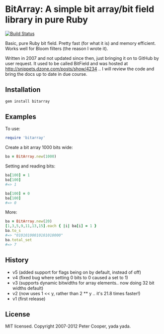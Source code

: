 # BitArray: A simple bit array/bit field library in pure Ruby

[![Build Status](https://secure.travis-ci.org/mceachen/bitarray.png)](http://travis-ci.org/mceachen/bitarray)

Basic, pure Ruby bit field. Pretty fast (for what it is) and memory efficient. Works well for Bloom filters (the reason I wrote it).

Written in 2007 and not updated since then, just bringing it on to GitHub by user request. It used to be called BitField and was hosted at http://snippets.dzone.com/posts/show/4234 .. I will review the code and bring the docs up to date in due course.

## Installation

```ruby
gem install bitarray
```

## Examples

To use:

```ruby
require 'bitarray'
```

Create a bit array 1000 bits wide:

```ruby
ba = BitArray.new(1000)
```

Setting and reading bits:

```ruby
ba[100] = 1
ba[100]
#=> 1

ba[100] = 0
ba[100]
#=> 0
```

More:

```ruby
ba = BitArray.new(20)
[1,3,5,9,11,13,15].each { |i| ba[i] = 1 }
ba.to_s
#=> "01010100010101010000"
ba.total_set
#=> 7
```

## History
- v5 (added support for flags being on by default, instead of off)
- v4 (fixed bug where setting 0 bits to 0 caused a set to 1)
- v3 (supports dynamic bitwidths for array elements.. now doing 32 bit widths default)
- v2 (now uses 1 << y, rather than 2 ** y .. it's 21.8 times faster!)
- v1 (first release)

## License

MIT licensed. Copyright 2007-2012 Peter Cooper, yada yada.
